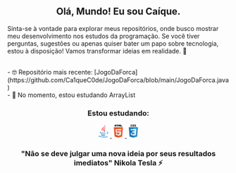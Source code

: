 <h2 align="center">Olá, Mundo! Eu sou Caíque.</h2>

Sinta-se à vontade para explorar meus repositórios, onde busco mostrar meu desenvolvimento nos estudos da programação. Se você tiver perguntas, sugestões ou apenas quiser bater um papo sobre tecnologia, estou à disposição! Vamos transformar ideias em realidade. 🚀</br>

<br>
- 🤓 Repositório mais recente: [JogoDaForca] (https://github.com/Ca1queC0de/JogoDaForca/blob/main/JogoDaForca.java)
<br>
- 📑 No momento, estou estudando ArrayList
</br>

<h3 align="center">Estou estudando:</h3>
<p align="center">  </a> <a href="https://www.java.com" target="_blank" rel="noreferrer"> <img src="https://raw.githubusercontent.com/devicons/devicon/master/icons/java/java-original.svg" alt="java" width="30" height="30"/> </a> </a> 
</a> <a href="https://www.w3.org/html/" target="_blank" rel="noreferrer"> <img src="https://raw.githubusercontent.com/devicons/devicon/master/icons/html5/html5-original-wordmark.svg" alt="html5" width="30" height="30"/> <a href="https://www.w3schools.com/css/" target="_blank" rel="noreferrer"> <img src="https://raw.githubusercontent.com/devicons/devicon/master/icons/css3/css3-original-wordmark.svg" alt="css3" width="30" height="30"/> </a> </p>

<h3 align="center">"Não se deve julgar uma nova ideia por seus resultados imediatos" Nikola Tesla ⚡</h3>
